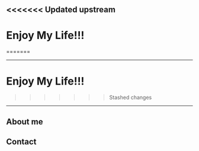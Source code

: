 <<<<<<< Updated upstream
---
# Enjoy My Life!!!
=======

---
# Enjoy My Life!!! 
>>>>>>> Stashed changes
---
<!---
---
layout: page
title: Cloud Researcher
subtitle: Artificial Intelligence Research Laboratory, ETRI
cover-img: /assets/img/itu-seokho-m4.jpg
---
-->

## About me



## Contact
<!---
```

```
-->
